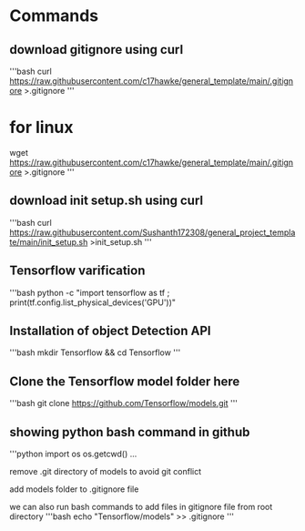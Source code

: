 # Commands
## download  gitignore using curl

'''bash
curl https://raw.githubusercontent.com/c17hawke/general_template/main/.gitignore >.gitignore 
'''
# for linux

wget https://raw.githubusercontent.com/c17hawke/general_template/main/.gitignore >.gitignore
'''
## download  init setup.sh using curl 

'''bash
curl https://raw.githubusercontent.com/Sushanth172308/general_project_template/main/init_setup.sh >init_setup.sh
'''

## Tensorflow varification
'''bash
python -c "import tensorflow as tf ; print(tf.config.list_physical_devices('GPU'))"

## Installation of object Detection API
'''bash
mkdir Tensorflow && cd Tensorflow
'''

## Clone the Tensorflow model folder here
'''bash
git clone https://github.com/Tensorflow/models.git
'''

## showing  python bash command in github  
'''python
import os
os.getcwd()
...

 remove .git directory of models to avoid git conflict 

 add models folder to .gitignore file

 we can also run  bash commands to add files in gitignore file from root directory
 '''bash
 echo "Tensorflow/models" >> .gitignore
 '''

